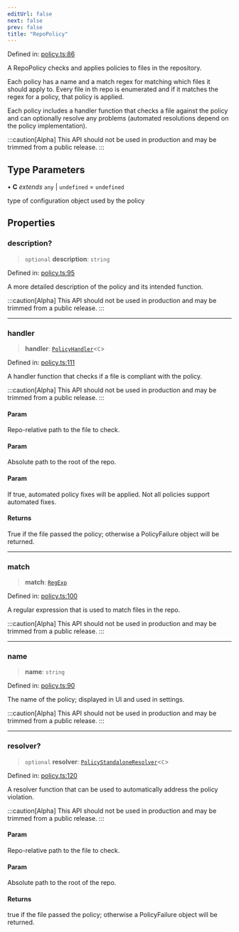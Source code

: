 ```yaml
---
editUrl: false
next: false
prev: false
title: "RepoPolicy"
---
```


Defined in: [policy.ts:86](https://github.com/tylerbutler/tools-monorepo/blob/main/packages/repopo/src/policy.ts#L86)

A RepoPolicy checks and applies policies to files in the repository.

Each policy has a name and a match regex for matching which files it should apply to. Every file in th repo is
enumerated and if it matches the regex for a policy, that policy is applied.

Each policy includes a handler function that checks a file against the policy and can optionally resolve any problems
(automated resolutions depend on the policy implementation).

:::caution[Alpha]
This API should not be used in production and may be trimmed from a public release.
:::

## Type Parameters

• **C** *extends* `any` \| `undefined` = `undefined`

type of configuration object used by the policy

## Properties

### description?

> `optional` **description**: `string`

Defined in: [policy.ts:95](https://github.com/tylerbutler/tools-monorepo/blob/main/packages/repopo/src/policy.ts#L95)

A more detailed description of the policy and its intended function.

:::caution[Alpha]
This API should not be used in production and may be trimmed from a public release.
:::

***

### handler

> **handler**: [`PolicyHandler`](/api/type-aliases/policyhandler/)\<`C`\>

Defined in: [policy.ts:111](https://github.com/tylerbutler/tools-monorepo/blob/main/packages/repopo/src/policy.ts#L111)

A handler function that checks if a file is compliant with the policy.

:::caution[Alpha]
This API should not be used in production and may be trimmed from a public release.
:::

#### Param

Repo-relative path to the file to check.

#### Param

Absolute path to the root of the repo.

#### Param

If true, automated policy fixes will be applied. Not all policies support automated fixes.

#### Returns

True if the file passed the policy; otherwise a PolicyFailure object will be returned.

***

### match

> **match**: [`RegExp`](https://developer.mozilla.org/docs/Web/JavaScript/Reference/Global_Objects/RegExp)

Defined in: [policy.ts:100](https://github.com/tylerbutler/tools-monorepo/blob/main/packages/repopo/src/policy.ts#L100)

A regular expression that is used to match files in the repo.

:::caution[Alpha]
This API should not be used in production and may be trimmed from a public release.
:::

***

### name

> **name**: `string`

Defined in: [policy.ts:90](https://github.com/tylerbutler/tools-monorepo/blob/main/packages/repopo/src/policy.ts#L90)

The name of the policy; displayed in UI and used in settings.

:::caution[Alpha]
This API should not be used in production and may be trimmed from a public release.
:::

***

### resolver?

> `optional` **resolver**: [`PolicyStandaloneResolver`](/api/type-aliases/policystandaloneresolver/)\<`C`\>

Defined in: [policy.ts:120](https://github.com/tylerbutler/tools-monorepo/blob/main/packages/repopo/src/policy.ts#L120)

A resolver function that can be used to automatically address the policy violation.

:::caution[Alpha]
This API should not be used in production and may be trimmed from a public release.
:::

#### Param

Repo-relative path to the file to check.

#### Param

Absolute path to the root of the repo.

#### Returns

true if the file passed the policy; otherwise a PolicyFailure object will be returned.
